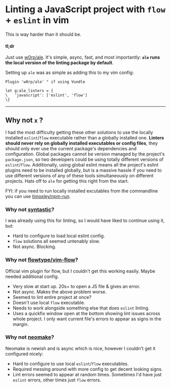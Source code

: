 # Linting a JavaScript project with `flow` + `eslint` in vim

This is way harder than it should be. 

#### tl;dr

Just use [w0rp/ale](https://github.com/w0rp/ale). It's simple, async, fast, and most importantly: **`ale` runs the local version of the linting package by default**.

Setting up `ale` was as simple as adding this to my vim config:

```vim
Plugin 'w0rp/ale' " if using Vundle

let g:ale_linters = {
\   'javascript': ['eslint', 'flow']
\}
```

----

## Why not `x` ?

I had the most difficulty getting these other solutions to use the locally installed `eslint`/`flow` executable rather than a globally installed one. **Linters should never rely on globally installed executables or config files**, they should only ever use the current package's dependencies and configuration. Global packages cannot be version managed by the project's `package.json`, so two developers could be using totally different versions of `eslint`/`flow`. Additionally, using global eslint means all the project's eslint plugins need to be installed globally, but is a massive hassle if you need to use different versions of any of these tools simultaneously on different projects. Hats off to `ale` for getting this right from the start.

FYI: if you need to run locally installed excutables from the commandline you can use [timoxley/npm-run](https://github.com/timoxley/npm-run).

### Why not [syntastic](https://github.com/vim-syntastic/syntastic)?

I was already using this for linting, so I would have liked to continue using it, but:

* Hard to configure to load local eslint config.
* `flow` solutions all seemed untenably slow.
* Not async. Blocking.

### Why not [flowtype/vim-flow](https://github.com/flowtype/vim-flow)?

Official vim plugin for flow, but I couldn't get this working easily. Maybe needed additional config.

* Very slow at start up. 20s+ to open a JS file & gives an error.
* Not async. Makes the above problem worse.
* Seemed to lint entire project at once?
* Doesn't use local `flow` executable.
* Needs to work alongside something else that does `eslint` linting.
* Uses a quickfix window open at the bottom showing lint issues across whole project. I only want current file's errors to appear as signs in the margin.

### Why not [neomake](https://github.com/neomake/neomake)?

Neomake is newish and is async which is nice, however I couldn't get it configured nicely:

* Hard to configure to use local `eslint`/`flow` executables.
* Required messing around with more config to get decent looking signs.
* Lint errors seemed to appear at random times. Sometimes I'd have just `eslint` errors, other times just `flow` errors.
